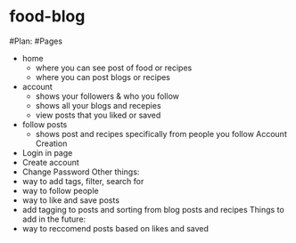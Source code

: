 # food-blog
#Plan:
 #Pages
  - home
     - where you can see post of food or recipes
     - where you can post blogs or recipes
  - account
     - shows your followers & who you follow
     - shows all your blogs and recepies
     - view posts that you liked or saved
  - follow posts
     - shows post and recipes specifically from people you follow
 Account Creation
  - Login in page
  - Create account
  - Change Password
Other things:
 - way to add tags, filter, search for
 - way to follow people
 - way to like and save posts
 - add tagging to posts and sorting from blog posts and recipes
Things to add in the future:
 - way to reccomend posts based on likes and saved
